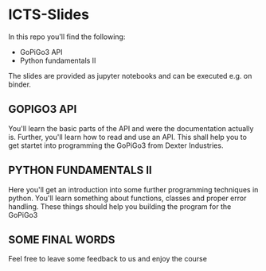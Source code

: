 # ICTS-Slides 

In this repo you'll find the following:
* GoPiGo3 API
* Python fundamentals II

The slides are provided as jupyter notebooks and can be executed e.g. on binder.

## GOPIGO3 API
You'll learn the basic parts of the API and were the documentation actually is.
Further, you'll learn how to read and use an API.
This shall help you to get startet into programming the GoPiGo3 from Dexter Industries.

## PYTHON FUNDAMENTALS II
Here you'll get an introduction into some further programming techniques in python.
You'll learn something about functions, classes and proper error handling.
These things should help you building the program for the GoPiGo3

## SOME FINAL WORDS

Feel free to leave some feedback to us and enjoy the course